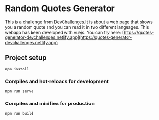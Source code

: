# Random Quotes Generator
This is a challenge from [DevChallenges](https://devchallenges.io/challenges/8Y3J4ucAMQpSnYTwwWW8).It is about a web page that shows you a random quote and you can read it in two different languages. This webapp has been developed with vuejs. You can try here: [https://quotes-generator-devchallenges.netlify.app](https://quotes-generator-devchallenges.netlify.app)

## Project setup
```
npm install
```

### Compiles and hot-reloads for development
```
npm run serve
```

### Compiles and minifies for production
```
npm run build

